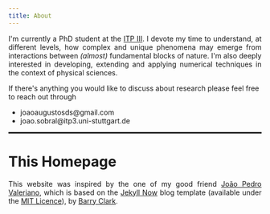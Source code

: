 ```yaml
---
title: About 
---
```



<p align="justify"> I'm currently a PhD student at the <a href="https://www.itp3.uni-stuttgart.de/">ITP III</a>. I devote my time to understand, at different levels, how complex and unique phenomena may emerge from interactions between <i>(almost)</i> fundamental blocks of nature. I'm also deeply interested in developing, extending and applying numerical techniques in the context of physical sciences. </p>
 
If there's anything you would like to discuss about research please feel free to reach out through

<ul>
  <li>joaoaugustosds@gmail.com</li>
  <li>joao.sobral@itp3.uni-stuttgart.de </li>
</ul>
  

<hr style="border: 1px solid" noshade>

<h1>This Homepage</h1>
<p style="text-align:justify">This website was inspired by the one of my good friend <a href="https://joaovaleriano.github.io/">João Pedro Valeriano</a>, which is based on the <a href="https://github.com/barryclark/jekyll-now">Jekyll Now</a> blog template (available under the <a href="https://opensource.org/licenses/MIT">MIT Licence</a>), by <a href="https://github.com/barryclark">Barry Clark</a>.</p>
